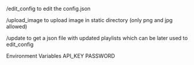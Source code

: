 /edit_config
  to edit the config.json

/upload_image
  to upload image in static directory (only png and jpg allowed)

/update
  to get a json file with updated playlists which can be later used to edit_config

Environment Variables
  API_KEY
  PASSWORD
